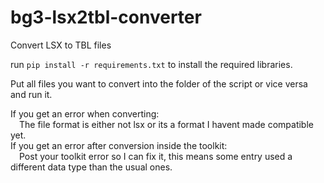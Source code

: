 # bg3-lsx2tbl-converter
Convert LSX to TBL files

run ``pip install -r requirements.txt`` to install the required libraries.

Put all files you want to convert into the folder of the script or vice versa and run it.

If you get an error when converting:<br>
&emsp;The file format is either not lsx or its a format I havent made compatible yet.<br>
If you get an error after conversion inside the toolkit:<br>
&emsp;Post your toolkit error so I can fix it, this means some entry used a different data type than the usual ones.
